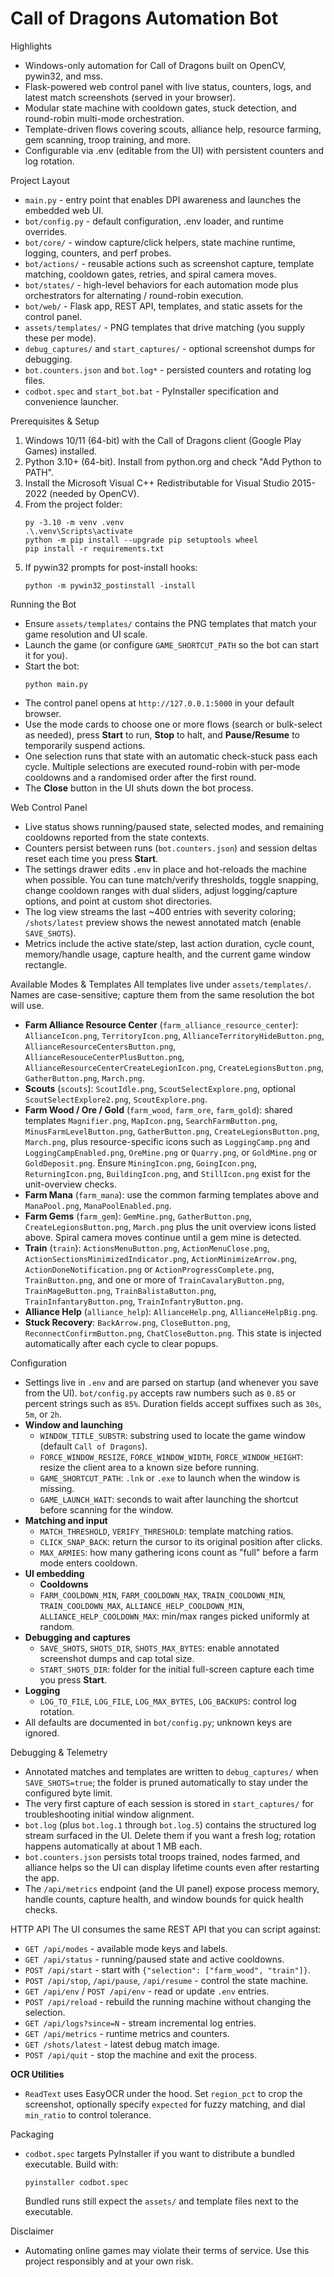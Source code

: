 Call of Dragons Automation Bot
==============================

Highlights
- Windows-only automation for Call of Dragons built on OpenCV, pywin32, and mss.
- Flask-powered web control panel with live status, counters, logs, and latest match screenshots (served in your browser).
- Modular state machine with cooldown gates, stuck detection, and round-robin multi-mode orchestration.
- Template-driven flows covering scouts, alliance help, resource farming, gem scanning, troop training, and more.
- Configurable via .env (editable from the UI) with persistent counters and log rotation.

Project Layout
- `main.py` - entry point that enables DPI awareness and launches the embedded web UI.
- `bot/config.py` - default configuration, .env loader, and runtime overrides.
- `bot/core/` - window capture/click helpers, state machine runtime, logging, counters, and perf probes.
- `bot/actions/` - reusable actions such as screenshot capture, template matching, cooldown gates, retries, and spiral camera moves.
- `bot/states/` - high-level behaviors for each automation mode plus orchestrators for alternating / round-robin execution.
- `bot/web/` - Flask app, REST API, templates, and static assets for the control panel.
- `assets/templates/` - PNG templates that drive matching (you supply these per mode).
- `debug_captures/` and `start_captures/` - optional screenshot dumps for debugging.
- `bot.counters.json` and `bot.log*` - persisted counters and rotating log files.
- `codbot.spec` and `start_bot.bat` - PyInstaller specification and convenience launcher.

Prerequisites & Setup
1. Windows 10/11 (64-bit) with the Call of Dragons client (Google Play Games) installed.
2. Python 3.10+ (64-bit). Install from python.org and check "Add Python to PATH".
3. Install the Microsoft Visual C++ Redistributable for Visual Studio 2015-2022 (needed by OpenCV).
4. From the project folder:
   ```
   py -3.10 -m venv .venv
   .\.venv\Scripts\activate
   python -m pip install --upgrade pip setuptools wheel
   pip install -r requirements.txt
   ```
5. If pywin32 prompts for post-install hooks:
   ```
   python -m pywin32_postinstall -install
   ```

Running the Bot
- Ensure `assets/templates/` contains the PNG templates that match your game resolution and UI scale.
- Launch the game (or configure `GAME_SHORTCUT_PATH` so the bot can start it for you).
- Start the bot:
  ```
  python main.py
  ```
- The control panel opens at `http://127.0.0.1:5000` in your default browser.
- Use the mode cards to choose one or more flows (search or bulk-select as needed), press **Start** to run, **Stop** to halt, and **Pause/Resume** to temporarily suspend actions.
- One selection runs that state with an automatic check-stuck pass each cycle. Multiple selections are executed round-robin with per-mode cooldowns and a randomised order after the first round.
- The **Close** button in the UI shuts down the bot process.

Web Control Panel
- Live status shows running/paused state, selected modes, and remaining cooldowns reported from the state contexts.
- Counters persist between runs (`bot.counters.json`) and session deltas reset each time you press **Start**.
- The settings drawer edits `.env` in place and hot-reloads the machine when possible. You can tune match/verify thresholds, toggle snapping, change cooldown ranges with dual sliders, adjust logging/capture options, and point at custom shot directories.
- The log view streams the last ~400 entries with severity coloring; `/shots/latest` preview shows the newest annotated match (enable `SAVE_SHOTS`).
- Metrics include the active state/step, last action duration, cycle count, memory/handle usage, capture health, and the current game window rectangle.

Available Modes & Templates
All templates live under `assets/templates/`. Names are case-sensitive; capture them from the same resolution the bot will use.

- **Farm Alliance Resource Center** (`farm_alliance_resource_center`): `AllianceIcon.png`, `TerritoryIcon.png`, `AllianceTerritoryHideButton.png`, `AllianceResourceCentersButton.png`, `AllianceResouceCenterPlusButton.png`, `AllianceResourceCenterCreateLegionIcon.png`, `CreateLegionsButton.png`, `GatherButton.png`, `March.png`.
- **Scouts** (`scouts`): `ScoutIdle.png`, `ScoutSelectExplore.png`, optional `ScoutSelectExplore2.png`, `ScoutExplore.png`.
- **Farm Wood / Ore / Gold** (`farm_wood`, `farm_ore`, `farm_gold`): shared templates `Magnifier.png`, `MapIcon.png`, `SearchFarmButton.png`, `MinusFarmLevelButton.png`, `GatherButton.png`, `CreateLegionsButton.png`, `March.png`, plus resource-specific icons such as `LoggingCamp.png` and `LoggingCampEnabled.png`, `OreMine.png` or `Quarry.png`, or `GoldMine.png` or `GoldDeposit.png`. Ensure `MiningIcon.png`, `GoingIcon.png`, `ReturningIcon.png`, `BuildingIcon.png`, and `StillIcon.png` exist for the unit-overview checks.
- **Farm Mana** (`farm_mana`): use the common farming templates above and `ManaPool.png`, `ManaPoolEnabled.png`.
- **Farm Gems** (`farm_gem`): `GemMine.png`, `GatherButton.png`, `CreateLegionsButton.png`, `March.png` plus the unit overview icons listed above. Spiral camera moves continue until a gem mine is detected.
- **Train** (`train`): `ActionsMenuButton.png`, `ActionMenuClose.png`, `ActionSectionsMinimizedIndicator.png`, `ActionMinimizeArrow.png`, `ActionDoneNotification.png` or `ActionProgressComplete.png`, `TrainButton.png`, and one or more of `TrainCavalaryButton.png`, `TrainMageButton.png`, `TrainBalistaButton.png`, `TrainInfantaryButton.png`, `TrainInfantryButton.png`.
- **Alliance Help** (`alliance_help`): `AllianceHelp.png`, `AllianceHelpBig.png`.
- **Stuck Recovery**: `BackArrow.png`, `CloseButton.png`, `ReconnectConfirmButton.png`, `ChatCloseButton.png`. This state is injected automatically after each cycle to clear popups.

Configuration
- Settings live in `.env` and are parsed on startup (and whenever you save from the UI). `bot/config.py` accepts raw numbers such as `0.85` or percent strings such as `85%`. Duration fields accept suffixes such as `30s`, `5m`, or `2h`.
- **Window and launching**
  - `WINDOW_TITLE_SUBSTR`: substring used to locate the game window (default `Call of Dragons`).
  - `FORCE_WINDOW_RESIZE`, `FORCE_WINDOW_WIDTH`, `FORCE_WINDOW_HEIGHT`: resize the client area to a known size before running.
  - `GAME_SHORTCUT_PATH`: `.lnk` or `.exe` to launch when the window is missing.
  - `GAME_LAUNCH_WAIT`: seconds to wait after launching the shortcut before scanning for the window.
- **Matching and input**
  - `MATCH_THRESHOLD`, `VERIFY_THRESHOLD`: template matching ratios.
  - `CLICK_SNAP_BACK`: return the cursor to its original position after clicks.
  - `MAX_ARMIES`: how many gathering icons count as "full" before a farm mode enters cooldown.
- **UI embedding**
  - **Cooldowns**
  - `FARM_COOLDOWN_MIN`, `FARM_COOLDOWN_MAX`, `TRAIN_COOLDOWN_MIN`, `TRAIN_COOLDOWN_MAX`, `ALLIANCE_HELP_COOLDOWN_MIN`, `ALLIANCE_HELP_COOLDOWN_MAX`: min/max ranges picked uniformly at random.
- **Debugging and captures**
  - `SAVE_SHOTS`, `SHOTS_DIR`, `SHOTS_MAX_BYTES`: enable annotated screenshot dumps and cap total size.
  - `START_SHOTS_DIR`: folder for the initial full-screen capture each time you press **Start**.
- **Logging**
  - `LOG_TO_FILE`, `LOG_FILE`, `LOG_MAX_BYTES`, `LOG_BACKUPS`: control log rotation.
- All defaults are documented in `bot/config.py`; unknown keys are ignored.

Debugging & Telemetry
- Annotated matches and templates are written to `debug_captures/` when `SAVE_SHOTS=true`; the folder is pruned automatically to stay under the configured byte limit.
- The very first capture of each session is stored in `start_captures/` for troubleshooting initial window alignment.
- `bot.log` (plus `bot.log.1` through `bot.log.5`) contains the structured log stream surfaced in the UI. Delete them if you want a fresh log; rotation happens automatically at about 1 MB each.
- `bot.counters.json` persists total troops trained, nodes farmed, and alliance helps so the UI can display lifetime counts even after restarting the app.
- The `/api/metrics` endpoint (and the UI panel) expose process memory, handle counts, capture health, and window bounds for quick health checks.

HTTP API
The UI consumes the same REST API that you can script against:

- `GET /api/modes` - available mode keys and labels.
- `GET /api/status` - running/paused state and active cooldowns.
- `POST /api/start` - start with `{"selection": ["farm_wood", "train"]}`.
- `POST /api/stop`, `/api/pause`, `/api/resume` - control the state machine.
- `GET /api/env` / `POST /api/env` - read or update `.env` entries.
- `POST /api/reload` - rebuild the running machine without changing the selection.
- `GET /api/logs?since=N` - stream incremental log entries.
- `GET /api/metrics` - runtime metrics and counters.
- `GET /shots/latest` - latest debug match image.
- `POST /api/quit` - stop the machine and exit the process.

**OCR Utilities**
- `ReadText` uses EasyOCR under the hood. Set `region_pct` to crop the screenshot, optionally specify `expected` for fuzzy matching, and dial `min_ratio` to control tolerance.

Packaging
- `codbot.spec` targets PyInstaller if you want to distribute a bundled executable. Build with:
  ```
  pyinstaller codbot.spec
  ```
  Bundled runs still expect the `assets/` and template files next to the executable.

Disclaimer
- Automating online games may violate their terms of service. Use this project responsibly and at your own risk.
